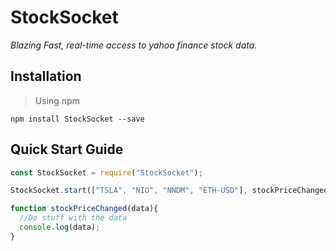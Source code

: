 # StockSocket

*Blazing Fast, real-time access to yahoo finance stock data.*


## Installation

> Using npm
 
`npm install StockSocket --save`

## Quick Start Guide
```javascript
const StockSocket = require("StockSocket");

StockSocket.start(["TSLA", "NIO", "NNDM", "ETH-USD"], stockPriceChanged);

function stockPriceChanged(data){
  //Do stuff with the data
  console.log(data);
}
```
